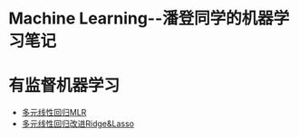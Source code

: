 # Machine  Learning--潘登同学的机器学习笔记


# 有监督机器学习
+ [多元线性回归MLR](https://blog.csdn.net/weixin_52185313/article/details/120694531)
+ [多元线性回归改进Ridge&Lasso](https://blog.csdn.net/weixin_52185313/article/details/120725639)













